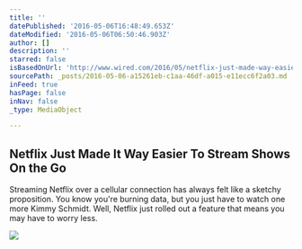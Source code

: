 ```yaml
---
title: ''
datePublished: '2016-05-06T16:48:49.653Z'
dateModified: '2016-05-06T06:50:46.903Z'
author: []
description: ''
starred: false
isBasedOnUrl: 'http://www.wired.com/2016/05/netflix-just-made-way-easier-stream-shows-go/'
sourcePath: _posts/2016-05-06-a15261eb-c1aa-46df-a015-e11ecc6f2a03.md
inFeed: true
hasPage: false
inNav: false
_type: MediaObject

---
```

<article style=""><h1>Netflix Just Made It Way Easier To Stream Shows On the Go</h1><p>Streaming Netflix over a cellular connection has always felt like a sketchy proposition. You know you're burning data, but you just have to watch one more Kimmy Schmidt. Well, Netflix just rolled out a feature that means you may have to worry less.</p><img src="http://www.wired.com/wp-content/uploads/2016/01/netflix-vpn-42-75999416--1200x630-e1452893605129.jpg" /></article>